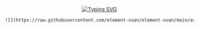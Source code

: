 <div align="center">

  <!-- 动态打字机 -->

  <div align="center">
    <a href="https://e-yuansu.com/">
      <img src="https://readme-typing-svg.demolab.com?font=Fira+Code&pause=1000&width=450&lines=Console.log(%22Enjoy,You Life!%22);If You Want You Can Do Anything!&center=true&size=23" alt="Typing SVG" />
    </a>
  </div>



 <!-- 贪吃蛇热力图 -->

```html
![](https://raw.githubusercontent.com/element-xuan/element-xuan/main/assets/github-contribution-grid-snake.svg)
```
